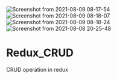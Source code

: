 ![Screenshot from 2021-08-09 08-17-54](https://user-images.githubusercontent.com/77434014/128655679-57f4a605-66db-4301-8658-3d725048a019.png)
![Screenshot from 2021-08-09 08-18-07](https://user-images.githubusercontent.com/77434014/128655690-c9851ee5-e11c-43ad-93f5-f23845ff148b.png)
![Screenshot from 2021-08-09 08-18-24](https://user-images.githubusercontent.com/77434014/128655698-59a174bf-b920-489a-944f-0a5f78ee191d.png)
![Screenshot from 2021-08-08 20-25-48](https://user-images.githubusercontent.com/77434014/128636622-84d60bc5-9331-4465-b15a-d8d3ccd95880.png)
# Redux_CRUD
CRUD operation in redux

